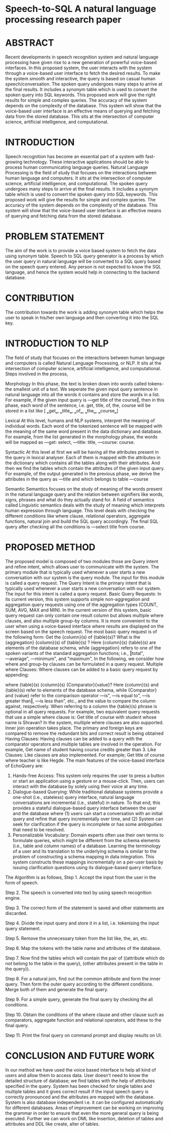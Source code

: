 # Speech-to-SQL A natural language processing research paper

# ABSTRACT

Recent developments in speech recognition system and natural language processing have given rise to a new generation of powerful voice-based interfaces. In this proposed system, the user interacts with the system through a voice-based user interface to fetch the desired results. To make the system smooth and interactive, the query is based on casual human speech/conversation. The spoken query undergoes many steps to arrive at the final results. It includes a synonym table which is used to convert the spoken query into SQL keywords. This proposed work will give the right results for simple and complex queries. The accuracy of the system depends on the complexity of the database. This system will show that the voice-based user interface is an effective means of querying and fetching data from the stored database. This sits at the intersection of computer science, artificial intelligence, and computational.


# INTRODUCTION

Speech recognition has become an essential part of a system with fast-growing technology. These interactive applications should be able to process human communicating language queries. Natural Language Processing is the field of study that focuses on the interactions between human language and computers. It sits at the intersection of computer science, artificial intelligence, and computational. The spoken query undergoes many steps to arrive at the final results. It includes a synonym table which is used to convert the spoken query into SQL keywords. This proposed work will give the results for simple and complex queries. The accuracy of the system depends on the complexity of the database. This system will show that the voice-based user interface is an effective means of querying and fetching data from the stored database.


# PROBLEM STATEMENT

The aim of the work is to provide a voice based system to fetch the data using synonym table. Speech to SQL query generator is a process by which the user query in natural language will be converted to a SQL query based on the speech query entered. Any person is not expected to know the SQL language, and hence the system would help in connecting to the backend database.


# CONTRIBUTION

The contribution towards the work is adding synonym table which helps the user to speak in his/her own language and then converting it into the SQL key.


# INTRODUCTION TO NLP

The field of study that focuses on the interactions between human language and computers is called Natural Language Processing, or NLP. It sits at the intersection of computer science, artificial intelligence, and computational.
Steps involved in the process,

Morphology
In this phase, the text is broken down into words called tokens- the smallest unit of a text. We seperate the given input query sentence in natural language into all the words it contains and store the words in a list. For example, if the given input query is ―get title of the course‖, then in this phase, each word of the sentence, i.e. get, title, of, the, course will be stored in a list like [ ‗get‗, ‗title‗, ‗of‗, ‗the‗, ‗course‗]

Lexical
At this level, humans and NLP systems, interpret the meaning of individual words. Each word of the tokenized sentence will be mapped with the meaning of the same word present in the data dictionary and database. For example, from the list generated in the morphology phase, the words will be mapped as ―get: select, ―title: title, ―course: course.

Syntactic
At this level at first we will be having all the attributes present in the query in lexical analyser. Each of them is mapped with the attributes in the dictionary which contains all the tables along with their attributes. And then we find the tables which contain the attributes of the given input query. For example, of the output generated in the previous phase, we derive the attributes in the query as ―title and which belongs to table ―course

Semantic
Semantics focuses on the study of meaning of the words present in the natural language query and the relation between signifiers like words, signs, phrases and what do they actually stand for. A field of semantics called Linguistic semantics deals with the study of meaning which interprets human expression through language. This level deals with checking the different conditions like where clause, relational operators, aggregate functions, natural join and build the SQL query accordingly. The final SQL query after checking all the conditions is ―select title from course.


# PROPOSED METHOD

The proposed model is composed of two modules those are Query intent and refine intent, which allows user to communicate with the system. The primary module that is typically used whenever a user starts a new conversation with our system is the query module. The input for this module is called a query request. 
The Query Intent is the primary intent that is typically used whenever a user starts a new conversation with our system. The input for this intent is called a query request. Basic Query Requests: In its current version, this system supports simple non-aggregation and aggregation query requests using one of the aggregation types (COUNT, SUM, AVG, MAX and MIN). 
In the current version of this system, basic query request can only contain one result column but allows multiple where clauses, and also multiple group-by columns. It is more convenient to the user when using a voice-based interface where results are displayed on the screen based on the speech request. The most basic query request is of the following form: Get the {column}(s) of {table}(s)? What is the {aggregation} {column}(s) of {table}(s) ? Here {column}(s) {table}(s) are elements of the database schema, while {aggregation} refers to one of the spoken variants of the standard aggregation functions; i.e., ‖total", ―average", ―minimum", and "maximum", In the following, we consider how where and group-by clauses can be formulated in a query request. Multiple where Clauses: Where clauses can be added to a basic query request by appending:

where {table}(s) {column}(s) {Comparator}{value}? Here {column}(s) and {table}(s) refer to elements of the database schema, while {Comparator} and {value} refer to the comparison operator ―is", ―is equal to", ―is greater than‖, ―is less than", etc., and the value to compare the column against, respectively. When referring to a column the {table}(s) phrase is optional in all query requests. For example, two equivalent query requests that use a simple where clause is: Get title of course with student whose name is Shravan? In the system, multiple where clauses are also supported. Inner join operation takes place. The primary and foreign keys are compared to remove the redundant bits and correct result is being obtained Having Clauses: Having clauses can be added to a query with the comparator operators and multiple tables are involved in the operation. For example, Get name of student having course credits greater than 3. Like Clauses: Like clauses are also implemented. For example; Get title of course where teacher is like Hegde. The main features of the voice-based interface of EchoQuery are: 
1. Hands-free Access: This system only requires the user to press a button or start an application using a gesture or a mouse-click. Then, users can interact with the database by solely using their voice at any time. 
2. Dialogue-based Querying: While traditional database systems provide a one-shot (i.e., stateless) query interface, natural language conversations are incremental (i.e., stateful) in nature. To that end, this provides a stateful dialogue-based query interface between the user and the database where (1) users can start a conversation with an initial query and refine that query incrementally over time, and (2) System can seek for clarification if the query is incomplete or has some ambiguities that need to be resolved.
3. Personalizable Vocabulary: Domain experts often use their own terms to formulate queries, which might be different from the schema elements (i.e., table and column names) of a database. Learning the terminology of a user and its translation to the underlying schema is similar to the problem of constructing a schema mapping in data integration. This system constructs these mappings incrementally on a per-user basis by issuing clarification questions using its dialogue-based query interface.


The Algorithm is as follows,
Step 1. Accept the input from the user in the form of speech.

Step 2. The speech is converted into text by using speech recognition engine.

Step 3. The correct form of the statement is saved and other statements are discarded.

Step 4. Divide the input query and store it in a list, i.e. tokenising the input query statement.

Step 5. Remove the unnecessary token from the list like, the, an, etc.

Step 6. Map the tokens with the table name and attributes of the database.

Step 7. Now find the tables which will contain the pair of ((attribute which do not belong to the table in the query), (other attributes present in the table in the query)).

Step 8. For a natural join, find out the common attribute and form the inner query. Then form the outer query according to the different conditions. Merge both of them and generate the final query.

Step 9. For a simple query, generate the final query by checking the all conditions.

Step 10. Obtain the conditions of the where clause and other clause such as comparators, aggregate function and relational operators, add these to the final query.

Step 11. Print the final query on command prompt and display results on UI.


# CONCLUSION AND FUTURE WORK

In our method we have used the voice based interface to help all kind of users and allow them to access data. User doesn't need to know the detailed structure of database; we find tables with the help of attributes specified in the query. System has been checked for single tables and multiple tables and it gives correct result if the input speech query is correctly pronounced and the attributes are mapped with the database. System is also database independent i.e. it can be configured automatically for different databases. Areas of improvement can be working on improving the grammar in order to ensure that even the more general query is being executed. Further we can work on DML like insertion, deletion of tables and attributes and DDL like create, alter of tables.
